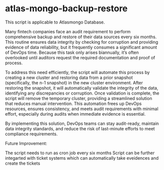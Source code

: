 # atlas-mongo-backup-restore

This script is applicable to Atlasmongo Database. 

Many fintech companies face an audit requirement to perform comprehensive backup and restore of their data sources every six months. This routine ensures data integrity by checking for corruption and providing evidence of data reliability, but it frequently consumes a significant amount of DevOps time. Because this task only arises biannually, it’s often overlooked until auditors request the required documentation and proof of process.

To address this need efficiently, the script will automate this process by creating a new cluster and restoring data from a prior snapshot (specifically, the n-1 snapshot) in the new cluster environment. After restoring the snapshot, it will automatically validate the integrity of the data, identifying any discrepancies or corruption. Once validation is complete, the script will remove the temporary cluster, providing a streamlined solution that reduces manual intervention. This automation frees up DevOps resources, ensures consistency, and meets audit requirements with minimal effort, especially during audits when immediate evidence is essential.

By implementing this solution, DevOps teams can stay audit-ready, maintain data integrity standards, and reduce the risk of last-minute efforts to meet compliance requirements.

Future Improvement: 

The script needs to run as cron job every six months 
Script can be further integarted with ticket systems which can automatically take eveidences and create the tickets 
